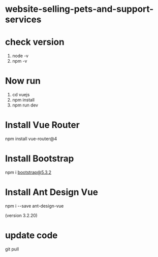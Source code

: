 # website-selling-pets-and-support-services
# check version
1. node -v
2. npm -v

# Now run
1. cd vuejs
2. npm install
3. npm run dev

# Install Vue Router
npm install vue-router@4

# Install Bootstrap
npm i bootstrap@5.3.2

# Install Ant Design Vue 
npm i --save ant-design-vue

(version 3.2.20)


# update code
git pull

